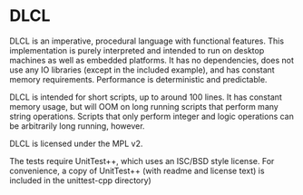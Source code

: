 DLCL
====

DLCL is an imperative, procedural language with functional features. This implementation is
purely interpreted and intended to run on desktop machines as well as embedded platforms. It
has no dependencies, does not use any IO libraries (except in the included example), and has
constant memory requirements. Performance is deterministic and predictable.

DLCL is intended for short scripts, up to around 100 lines. It has constant memory usage,
but will OOM on long running scripts that perform many string operations. Scripts that only
perform integer and logic operations can be arbitrarily long running, however.

DLCL is licensed under the MPL v2.

The tests require UnitTest++, which uses an ISC/BSD style license. For convenience, a copy
of UnitTest++ (with readme and license text) is included in the unittest-cpp directory)
